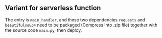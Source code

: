 ## Variant for serverless function 

The entry is `main_handler`, and these two dependencies `requests` and `beautifulsoup4` need to be packaged (Compress into .zip file) together with the source code `main.py`, then deploy.

